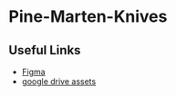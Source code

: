 # Pine-Marten-Knives

## Useful Links

- [Figma](https://www.figma.com/design/T1wDCMEzccneZTvb3ijgSy/noževi?node-id=0-1&t=eG0ncMM8eOOYBcDa-1)
- [google drive assets ](https://drive.google.com/drive/folders/1T7Gcc_uWJSaISLbpfY9_ZuSzKkmd39T3?usp=drive_link )
